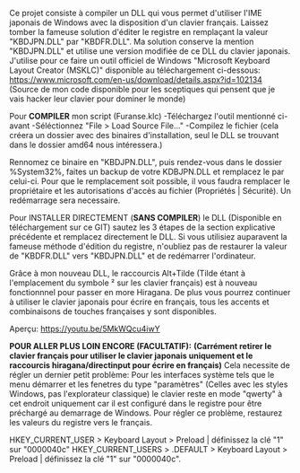 Ce projet consiste à compiler un DLL qui vous permet d'utiliser l'IME japonais de Windows avec la disposition d'un clavier français.
Laissez tomber la fameuse solution d'éditer le registre en remplaçant la valeur "KBDJPN.DLL" par "KBDFR.DLL".
Ma solution conserve la mention "KBDJPN.DLL" et utilise une version modifiée de ce DLL du clavier japonais.
J'utilise pour ce faire un outil officiel de Windows "Microsoft Keyboard Layout Creator (MSKLC)" disponible au téléchargement ci-dessous:
https://www.microsoft.com/en-us/download/details.aspx?id=102134
(Source de mon code disponible pour les sceptiques qui pensent que je vais hacker leur clavier pour dominer le monde)

Pour **COMPILER** mon script (Furanse.klc)
	-Téléchargez l'outil mentionné ci-avant
	-Séléctionnez "File > Load Source File..."
	-Compilez le fichier (cela créera un dossier avec des binaires d'installation, seul le DLL se trouvant dans le dossier amd64 nous intéressera.)
	
Rennomez ce binaire en "KBDJPN.DLL", puis rendez-vous dans le dossier %System32%, faites un backup de votre KDBJPN.DLL et remplacez le par celui-ci.
Pour que le remplacement soit possible, il vous faudra remplacer le propriétaire et les autorisations d'accès au fichier (Propriétés | Sécurité).
Un redémarrage sera necessaire.

Pour INSTALLER DIRECTEMENT (**SANS COMPILER**) le DLL (Disponible en téléchargement sur ce GIT) sautez les 3 étapes de la section explicative précédente et remplacez directement le DLL.
Si vous utilisiez auparavent la fameuse méthode d'édition du registre, n'oubliez pas de restaurer la valeur de "KBDFR.DLL" vers "KBDJPN.DLL" et de redémarrer l'ordinateur.

Grâce à mon nouveau DLL, le raccourcis Alt+Tilde (Tilde étant à l'emplacement du symbole ² sur les clavier français) est à nouveau fonctionnnel pour passer en more Hiragana.
De plus vous pourrez continuer à utiliser le clavier japonais pour écrire en français, tous les accents et combinaisons de touches françaises y sont disponibles.

Aperçu:
https://youtu.be/5MkWQcu4iwY

**POUR ALLER PLUS LOIN ENCORE (FACULTATIF):**
**(Carrément retirer le clavier français pour utiliser le clavier japonais uniquement et le raccourcis hiragana/directinput pour écrire en français)**
Cela necessite de régler un dernier petit problème:
Pour les interfaces système tels que le menu démarrer et les fenetres du type "paramètres" (Celles avec les styles Windows, pas l'explorateur classique)
le clavier reste en mode "qwerty" à cet endroit uniquement car il est configuré dans le registre pour être préchargé au demarrage de Windows.
Pour régler ce problème, restaurez les valeurs du registre vers le français.

HKEY_CURRENT_USER > Keyboard Layout > Preload | définissez la clé "1" sur "0000040c"
HKEY_CURRENT_USERS > .DEFAULT > Keyboard Layout > Preload | définissez la clé "1" sur "0000040c".
